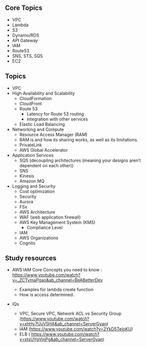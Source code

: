 ## Core Topics
 - VPC
 - Lambda
 - S3
 - Dynamo/RDS
 - API Gateway
 - IAM
 - Route53
 - SNS, STS, SQS
 - EC2

## Topics

- VPC
- High Availability and Scalability
  - CloudFormation
  - CloudFront
  - Route 53
    - Latency for Route 53 routing
    - integration with other services
  - Elastic Load Balancing
- Networking and Compute
  - Resource Access Manager (RAM)
  - RAM is and how its sharing works, as well as its limitations.
  - PrivateLink
  - AWS Global Accelerator
- Application Services
  - SQS (decoupling architectures (meaning your designs aren’t dependent on each other))
  - SNS
  - Kinesis
  - Amazon MQ
- Logging and Security
  - Cost optimization
  - Security
  - Aurora
  - FSx
  - AWS Architecture
  - WAF (web application firewall)
  - AWS Key Management System (KMS)
    - Compliance Level
  - IAM
  - AWS Organizations
  - Cognito


## Study resources

- AWS IAM Core Concepts you need to know : https://www.youtube.com/watch?v=_ZCTvmaPgao&ab_channel=BeABetterDev
  - Examples for lambda create function
  - How is access determined.


- IQs
  - VPC, Secure VPC, Network ACL vs Security Group (https://www.youtube.com/watch?v=xhHy7UuV5HA&ab_channel=ServerGyan)
  - IAM  (https://www.youtube.com/watch?v=2YkD5TeIoKU)
  - ELB ( https://www.youtube.com/watch?v=xtsUYgVjnPg&ab_channel=ServerGyan)
